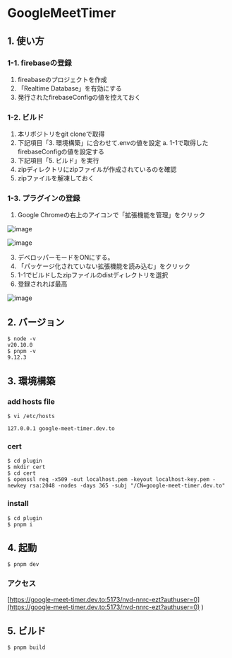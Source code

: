 # GoogleMeetTimer
## 1. 使い方
### 1-1. firebaseの登録
1. fireabaseのプロジェクトを作成
2. 「Realtime Database」を有効にする
3. 発行されたfirebaseConfigの値を控えておく

### 1-2. ビルド
1. 本リポジトリをgit cloneで取得
2. 下記項目「3. 環境構築」に合わせて.envの値を設定
   a. 1-1で取得したfirebaseConfigの値を設定する
4. 下記項目「5. ビルド」を実行
5. zipディレクトリにzipファイルが作成されているのを確認
6. zipファイルを解凍しておく

### 1-3. プラグインの登録
1. Google Chromeの右上のアイコンで「拡張機能を管理」をクリック
   
![image](https://github.com/user-attachments/assets/5244beb4-bd77-45f3-9ef7-6d0eb8f3e9c9)

![image](https://github.com/user-attachments/assets/075a5c36-31c8-49a9-ab0e-42159990b843)

3. デベロッパーモードをONにする。
4. 「パッケージ化されていない拡張機能を読み込む」をクリック
5. 1-1でビルドしたzipファイルのdistディレクトリを選択
6. 登録されれば最高
   
![image](https://github.com/user-attachments/assets/abf940e5-46a3-4c43-ab1d-fd7205968685)


## 2. バージョン
```
$ node -v
v20.10.0
$ pnpm -v
9.12.3

```

## 3. 環境構築
### add hosts file

```
$ vi /etc/hosts
```

```
127.0.0.1 google-meet-timer.dev.to
```

### cert
```
$ cd plugin
$ mkdir cert
$ cd cert
$ openssl req -x509 -out localhost.pem -keyout localhost-key.pem -newkey rsa:2048 -nodes -days 365 -subj "/CN=google-meet-timer.dev.to"
```

### install
```
$ cd plugin
$ pnpm i
```

## 4. 起動
```
$ pnpm dev
```

### アクセス
[https://google-meet-timer.dev.to:5173/nvd-nnrc-ezt?authuser=0](https://google-meet-timer.dev.to:5173/nvd-nnrc-ezt?authuser=0)
)

## 5. ビルド
```
$ pnpm build
```




